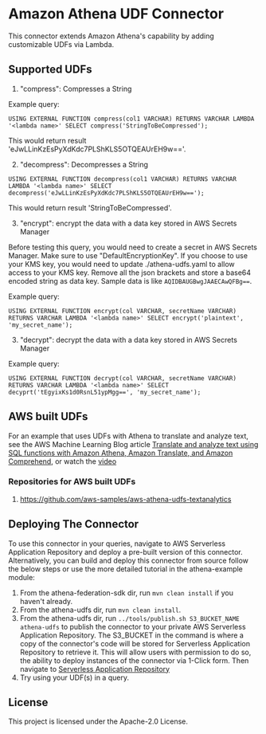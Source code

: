 # Amazon Athena UDF Connector

This connector extends Amazon Athena's capability by adding customizable UDFs via Lambda.

## Supported UDFs

1. "compress": Compresses a String

Example query:

`USING EXTERNAL FUNCTION compress(col1 VARCHAR) RETURNS VARCHAR LAMBDA '<lambda name>' SELECT compress('StringToBeCompressed');`

This would return result 'eJwLLinKzEsPyXdKdc7PLShKLS5OTQEAUrEH9w=='.

2. "decompress": Decompresses a String

`USING EXTERNAL FUNCTION decompress(col1 VARCHAR) RETURNS VARCHAR LAMBDA '<lambda name>' SELECT decompress('eJwLLinKzEsPyXdKdc7PLShKLS5OTQEAUrEH9w==');`

This would return result 'StringToBeCompressed'.

3. "encrypt": encrypt the data with a data key stored in AWS Secrets Manager

Before testing this query, you would need to create a secret in AWS Secrets Manager. Make sure to use "DefaultEncryptionKey". If you choose to use your KMS key, you would need to update ./athena-udfs.yaml to allow access to your KMS key. Remove all the json brackets and store a base64 encoded string as data key. Sample data is like `AQIDBAUGBwgJAAECAwQFBg==`. 

Example query:

`USING EXTERNAL FUNCTION encrypt(col VARCHAR, secretName VARCHAR) RETURNS VARCHAR LAMBDA '<lambda name>' SELECT encrypt('plaintext', 'my_secret_name');`

3. "decrypt": decrypt the data with a data key stored in AWS Secrets Manager

Example query:

`USING EXTERNAL FUNCTION decrypt(col VARCHAR, secretName VARCHAR) RETURNS VARCHAR LAMBDA '<lambda name>' SELECT decyprt('tEgyixKs1d0RsnL51ypMgg==', 'my_secret_name');`

## AWS built UDFs
For an example that uses UDFs with Athena to translate and analyze text, see the AWS
                                    Machine Learning Blog article <a href="http://aws.amazon.com/blogs/machine-learning/translate-and-analyze-text-using-sql-functions-with-amazon-athena-amazon-translate-and-amazon-comprehend/" rel="noopener noreferrer" target="_blank"><span>Translate and analyze text using SQL functions with Amazon Athena, Amazon Translate,
                                          and Amazon Comprehend</span></a>, or watch the <a href="#udf-videos-xlate">video</a>

### Repositories for AWS built UDFs

1. https://github.com/aws-samples/aws-athena-udfs-textanalytics

## Deploying The Connector

To use this connector in your queries, navigate to AWS Serverless Application Repository and deploy a pre-built version of this connector. Alternatively, you can build and deploy this connector from source follow the below steps or use the more detailed tutorial in the athena-example module:

1. From the athena-federation-sdk dir, run `mvn clean install` if you haven't already.
2. From the athena-udfs dir, run `mvn clean install`.
3. From the athena-udfs dir, run  `../tools/publish.sh S3_BUCKET_NAME athena-udfs` to publish the connector to your private AWS Serverless Application Repository. The S3_BUCKET in the command is where a copy of the connector's code will be stored for Serverless Application Repository to retrieve it. This will allow users with permission to do so, the ability to deploy instances of the connector via 1-Click form. Then navigate to [Serverless Application Repository](https://aws.amazon.com/serverless/serverlessrepo)
4. Try using your UDF(s) in a query.

## License

This project is licensed under the Apache-2.0 License.